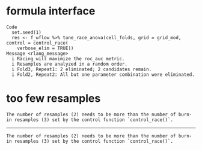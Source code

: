 # formula interface

    Code
      set.seed(1)
      res <- f_wflow %>% tune_race_anova(cell_folds, grid = grid_mod, control = control_race(
        verbose_elim = TRUE))
    Message <rlang_message>
      i Racing will maximize the roc_auc metric.
      i Resamples are analyzed in a random order.
      i Fold3, Repeat1: 2 eliminated; 2 candidates remain.
      i Fold2, Repeat2: All but one parameter combination were eliminated.

# too few resamples

    The number of resamples (2) needs to be more than the number of burn-in resamples (3) set by the control function `control_race()`.

---

    The number of resamples (2) needs to be more than the number of burn-in resamples (3) set by the control function `control_race()`.

